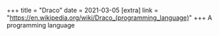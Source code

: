 +++
title = "Draco"
date = 2021-03-05
[extra]
link = "https://en.wikipedia.org/wiki/Draco_(programming_language)"
+++
A programming language


